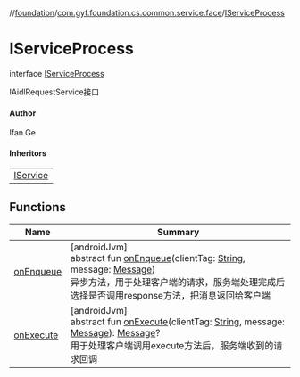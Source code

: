 //[foundation](../../../index.md)/[com.gyf.foundation.cs.common.service.face](../index.md)/[IServiceProcess](index.md)

# IServiceProcess

interface [IServiceProcess](index.md)

IAidlRequestService接口

#### Author

Ifan.Ge

#### Inheritors

| |
|---|
| [IService](../-i-service/index.md) |

## Functions

| Name | Summary |
|---|---|
| [onEnqueue](on-enqueue.md) | [androidJvm]<br>abstract fun [onEnqueue](on-enqueue.md)(clientTag: [String](https://kotlinlang.org/api/core/kotlin-stdlib/kotlin/-string/index.html), message: [Message](https://developer.android.com/reference/kotlin/android/os/Message.html))<br>异步方法，用于处理客户端的请求，服务端处理完成后选择是否调用response方法，把消息返回给客户端 |
| [onExecute](on-execute.md) | [androidJvm]<br>abstract fun [onExecute](on-execute.md)(clientTag: [String](https://kotlinlang.org/api/core/kotlin-stdlib/kotlin/-string/index.html), message: [Message](https://developer.android.com/reference/kotlin/android/os/Message.html)): [Message](https://developer.android.com/reference/kotlin/android/os/Message.html)?<br>用于处理客户端调用execute方法后，服务端收到的请求回调 |